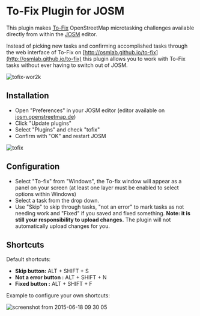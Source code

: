 # To-Fix Plugin for JOSM

This plugin makes [To-Fix](http://osmlab.github.io/to-fix) OpenStreetMap microtasking challenges available directly from within the [JOSM](http://josm.openstreetmap.de/) editor.

Instead of picking new tasks and confirming accomplished tasks through the web interface of To-Fix on [http://osmlab.github.io/to-fix](http://osmlab.github.io/to-fix) this plugin allows you to work with To-Fix tasks without ever having to switch out of JOSM.

![tofix-wor2k](https://cloud.githubusercontent.com/assets/1152236/10491901/9b17bf5c-726e-11e5-9575-3c62d0412140.gif)

## Installation

- Open "Preferences" in your JOSM editor (editor available on [josm.openstreetmap.de](http://josm.openstreetmap.de/))
- Click "Update plugins"
- Select "Plugins" and check "tofix"
- Confirm with "OK" and restart JOSM

![tofix](https://cloud.githubusercontent.com/assets/1152236/10457988/417882b4-718e-11e5-94b5-6ecf4a30eb43.gif)

## Configuration

- Select "To-fix" from "Windows", the To-fix window will appear as a panel on your screen (at least one layer must be enabled to select options within Windows)
- Select a task from the drop down.
- Use "Skip" to skip through tasks, "not an error" to mark tasks as not needing work and "Fixed" if you saved and fixed something. **Note: it is still your responsibility to upload changes.** The plugin will not automatically upload changes for you. 

## Shortcuts

Default shortcuts:

- **Skip button:** ALT + SHIFT + S
- **Not a error button :** ALT + SHIFT + N
- **Fixed button :** ALT + SHIFT + F

Example to configure your own shortcuts:


![screenshot from 2015-06-18 09 30 05](https://cloud.githubusercontent.com/assets/1152236/8237229/6268a12a-15b3-11e5-8496-d67fdc1fc4b8.png)


